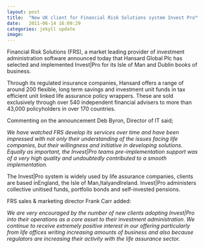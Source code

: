 ```yaml
---
layout: post
title:  "New UK client for Financial Risk Solutions system Invest Pro™."
date:   2011-06-14 16:09:29
categories: jekyll update
image: 
---
```


Financial Risk Solutions (FRS), a market leading provider of investment administration software announced today that Hansard Global Plc has selected and implemented Invest|Pro for its Isle of Man and Dublin books of business.

Through its regulated insurance companies, Hansard offers a range of around 200 flexible, long term savings and investment unit funds in tax efficient unit linked life assurance policy wrappers. These are sold exclusively through over 540 independent financial advisers to more than 43,000 policyholders in over 170 countries.

Commenting on the announcement Deb Byron, Director of IT said;

*We have watched FRS develop its services over time and have been impressed with not only their understanding of the issues facing life companies, but their willingness and initiative in developing solutions. Equally as important, the Invest|Pro teams pre-implementation support was of a very high quality and undoubtedly contributed to a smooth implementation.*

The Invest|Pro system is widely used by life assurance companies, clients are based inEngland, the Isle of Man,ItalyandIreland. Invest|Pro administers collective unitised funds, portfolio bonds and self-invested pensions.

FRS sales & marketing director Frank Carr added:

*We are very encouraged by the number of new clients adopting Invest|Pro into their operations as a core asset to their investment administration. We continue to receive extremely positive interest in our offering particularly from life offices writing increasing amounts of business and also because regulators are increasing their activity with the life assurance sector.*


